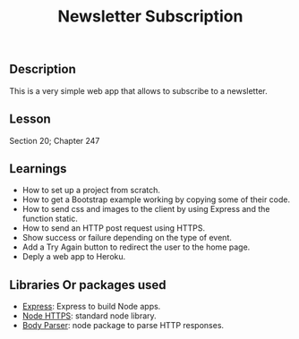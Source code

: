 <h1 align="center"> Newsletter Subscription </h1> <br>

## Description

This is a very simple web app that allows to subscribe to a newsletter.

## Lesson
Section 20; Chapter 247

## Learnings
- How to set up a project from scratch.
- How to get a Bootstrap example working by copying some of their code.
- How to send css and images to the client by using Express and the function static.
- How to send an HTTP post request using HTTPS.
- Show success or failure depending on the type of event.
- Add a Try Again button to redirect the user to the home page.
- Deply a web app to Heroku.

## Libraries Or packages used
- [Express](https://www.npmjs.com/package/express): Express to build Node apps.
- [Node HTTPS](https://nodejs.org/api/https.html): standard node library.
- [Body Parser](https://www.npmjs.com/package/body-parser): node package to parse HTTP responses.
